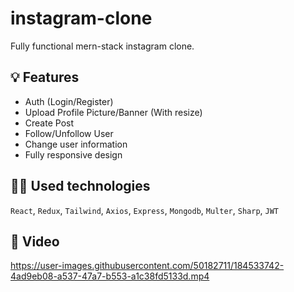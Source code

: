 # instagram-clone

Fully functional mern-stack instagram clone.

## 💡 Features
- Auth (Login/Register)
- Upload Profile Picture/Banner (With resize)
- Create Post
- Follow/Unfollow User
- Change user information
- Fully responsive design

## 👨‍💻 Used technologies
`React`, `Redux`, `Tailwind`, `Axios`, `Express`, `Mongodb`, `Multer`, `Sharp`, `JWT` 

## 🎥 Video

https://user-images.githubusercontent.com/50182711/184533742-4ad9eb08-a537-47a7-b553-a1c38fd5133d.mp4
